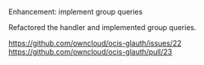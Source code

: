Enhancement: implement group queries

Refactored the handler and implemented group queries.

https://github.com/owncloud/ocis-glauth/issues/22
https://github.com/owncloud/ocis-glauth/pull/23
